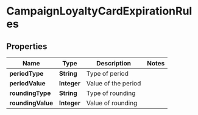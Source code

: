 

# CampaignLoyaltyCardExpirationRules


## Properties

| Name | Type | Description | Notes |
|------------ | ------------- | ------------- | -------------|
|**periodType** | **String** | Type of period |  |
|**periodValue** | **Integer** | Value of the period |  |
|**roundingType** | **String** | Type of rounding |  |
|**roundingValue** | **Integer** | Value of rounding |  |




